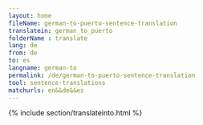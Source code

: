 ```yaml
---
layout: home
fileName: german-to-puerto-sentence-translation
translatein: german_to_puerto
folderName : translate
lang: de
from: de
to: es
langname: german-to
permalink: /de/german-to-puerto-sentence-translation
tool: sentence-translations
matchurls: en&&de&&es
---
```

{% include section/translateinto.html %}

